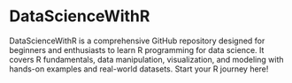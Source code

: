 # DataScienceWithR
DataScienceWithR is a comprehensive GitHub repository designed for beginners and enthusiasts to learn R programming for data science. It covers R fundamentals, data manipulation, visualization, and modeling with hands-on examples and real-world datasets. Start your R journey here!
